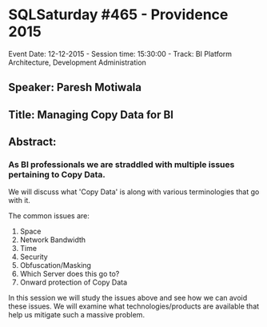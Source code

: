 # SQLSaturday #465 - Providence 2015
Event Date: 12-12-2015 - Session time: 15:30:00 - Track: BI Platform Architecture, Development  Administration
## Speaker: Paresh Motiwala
## Title: Managing Copy Data for BI
## Abstract:
### As BI professionals we are straddled with multiple issues pertaining to Copy Data. 
We will discuss what 'Copy Data' is along with various terminologies that go with it.

The common issues are:
1. Space
2. Network Bandwidth 
3. Time
4. Security
5. Obfuscation/Masking
6. Which Server does this go to?
7. Onward protection of Copy Data

In this session we will study the issues above and see how we can avoid these issues. We will examine what technologies/products are available that help us mitigate such a massive problem. 
